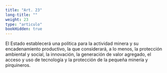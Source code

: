 ```yaml
---
title: "Art. 23"
long-title: ""
weight: 23
type: "articulo"
bookHidden: true
---
```

El Estado establecerá una política para la actividad minera y su encadenamiento productivo, la que considerará, a lo menos, la protección ambiental y social, la innovación, la generación de valor agregado, el acceso y uso de tecnología y la protección de la pequeña minería y pirquineros.

